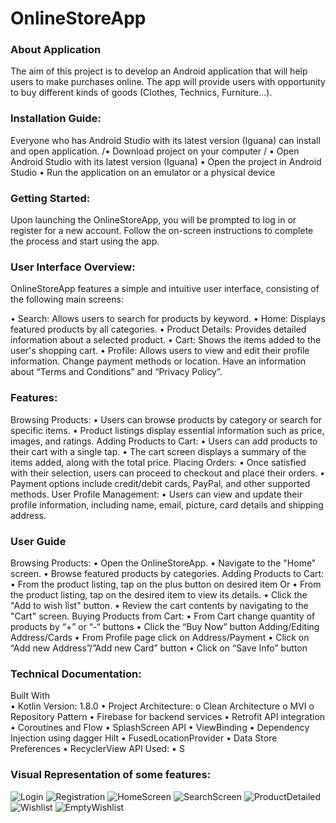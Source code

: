 # OnlineStoreApp

### About Application
The aim of this project is to develop an Android application that will help users to make purchases online. The app will provide users with opportunity to buy different kinds of goods (Clothes, Technics, Furniture…). 

### Installation Guide:
Everyone who has Android Studio with its latest version (Iguana) can install and open application.
/•	Download project on your computer
/ •	Open Android Studio with its latest version (Iguana) 
•	Open the project in Android Studio 
•	Run the application on an emulator or a physical device

### Getting Started:
Upon launching the OnlineStoreApp, you will be prompted to log in or register for a new account. Follow the on-screen instructions to complete the process and start using the app.

### User Interface Overview:
OnlineStoreApp features a simple and intuitive user interface, consisting of the following main screens:

•	Search: Allows users to search for products by keyword.
•	Home: Displays featured products by all categories.
•	Product Details: Provides detailed information about a selected product.
•	Cart: Shows the items added to the user's shopping cart.
•	Profile: Allows users to view and edit their profile information. Change payment methods or location. Have an information about “Terms and Conditions” and “Privacy Policy”.

### Features:
Browsing Products:
•	Users can browse products by category or search for specific items.
•	Product listings display essential information such as price, images, and ratings.
Adding Products to Cart:
•	Users can add products to their cart with a single tap.
•	The cart screen displays a summary of the items added, along with the total price.
Placing Orders:
•	Once satisfied with their selection, users can proceed to checkout and place their orders.
•	Payment options include credit/debit cards, PayPal, and other supported methods.
User Profile Management:
•	Users can view and update their profile information, including name, email, picture, card details and shipping address.

### User Guide
Browsing Products:
•	Open the OnlineStoreApp.
•	Navigate to the "Home" screen.
•	Browse featured products by categories.
Adding Products to Cart:
•	From the product listing, tap on the plus button on desired item
Or
•	From the product listing, tap on the desired item to view its details.
•	Click the "Add to wish list" button.
•	Review the cart contents by navigating to the "Cart" screen. 
Buying Products from Cart:
•	From Cart change quantity of products by “+” or “-“ buttons
•	Click the “Buy Now” button
Adding/Editing Address/Cards
•	From Profile page click on Address/Payment
•	Click on “Add new Address”/”Add new Card” button
•	Click on “Save Info” button

### Technical Documentation:
Built With  
•	Kotlin Version: 1.8.0
•	Project Architecture: 
o	Clean Architecture
o	MVI
o	Repository Pattern
•	Firebase for backend services
•	Retrofit API integration
•	Coroutines and Flow
•	SplashScreen API
•	ViewBinding
•	Dependency Injection using dagger Hilt
•	FusedLocationProvider
•	Data Store Preferences
•	RecyclerView
API Used:
•	S

### Visual Representation of some features:
![Login](https://github.com/Nintsa/Summery10/assets/148894198/aac8de5b-6fb2-4aca-b362-0e87479e4f59)
![Registration](https://github.com/Nintsa/Summery10/assets/148894198/4fa69a7c-1ad8-4fed-8ebc-5fed3477aaa3)
![HomeScreen](https://github.com/Nintsa/Summery10/assets/148894198/ca711051-a19b-4d9c-a793-61376cac7756)
![SearchScreen](https://github.com/Nintsa/Summery10/assets/148894198/b9180739-1bd1-469a-885e-3b1d6dac75be)
![ProductDetailed](https://github.com/Nintsa/Summery10/assets/148894198/210bb64c-ddaf-4fcb-84bf-60551eeeaead)
![Wishlist](https://github.com/Nintsa/Summery10/assets/148894198/b82722f3-68d3-4036-82a1-2a5aefaa5857)
![EmptyWishlist](https://github.com/Nintsa/Summery10/assets/148894198/6491b45f-d8d7-45e9-9117-087ad5c6fde1)





